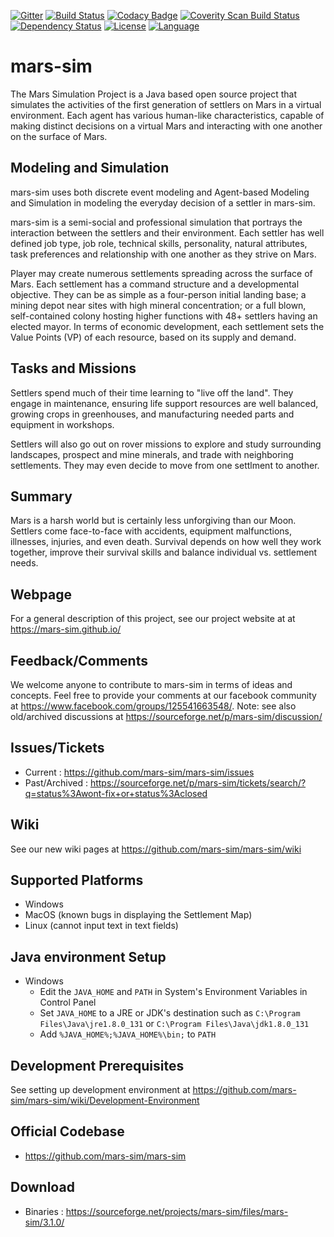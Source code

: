 [![Gitter](https://badges.gitter.im/mokun/mars-sim.svg)](https://gitter.im/mokun/mars-sim?utm_source=badge&utm_medium=badge&utm_campaign=pr-badge) [![Build Status](https://travis-ci.org/mars-sim/mars-sim.svg?branch=master)](https://travis-ci.org/mars-sim/mars-sim) [![Codacy Badge](https://api.codacy.com/project/badge/Grade/dee6a80651fe420b85adf22c4ca79574)](https://www.codacy.com/app/mokun/mars-sim?utm_source=github.com&amp;utm_medium=referral&amp;utm_content=mars-sim/mars-sim&amp;utm_campaign=Badge_Grade)
<a href="https://scan.coverity.com/projects/mars-sim-mars-sim">
  <img alt="Coverity Scan Build Status"
       src="https://scan.coverity.com/projects/12771/badge.svg"/>
</a>
[![Dependency Status](https://www.versioneye.com/user/projects/9ffb7e9ead4f58524bc9/badge.svg?style=flat)](https://www.versioneye.com/user/projects/5936417e98442b00398eb873?child=summary#tab-dependencies)
[![License](https://img.shields.io/badge/license-LGPL%202.0-blue.svg)](http://www.gnu.org/licenses/lgpl-2.0.html)
[![Language](http://img.shields.io/badge/language-java-brightgreen.svg)](https://www.java.com/)
# mars-sim

The Mars Simulation Project is a Java based open source project that simulates the activities of the first generation of settlers on Mars in a virtual environment. Each agent has various human-like characteristics, capable of making distinct decisions on a virtual Mars and interacting with one another on the surface of Mars.


## Modeling and Simulation

mars-sim uses both discrete event modeling and Agent-based Modeling and Simulation in modeling the everyday decision of a settler in mars-sim.

mars-sim is a semi-social and professional simulation that portrays the interaction between the settlers and their environment. Each settler has well defined job type, job role, technical skills, personality, natural attributes, task preferences and relationship with one another as they strive on Mars.

Player may create numerous settlements spreading across the surface of Mars. Each settlement has a command structure and a developmental objective. They can be as simple as a four-person initial landing base; a mining depot near sites with high mineral concentration; or a full blown, self-contained colony hosting higher functions with 48+ settlers having an elected mayor. In terms of economic development, each settlement sets the Value Points (VP) of each resource, based on its supply and demand.


## Tasks and Missions

Settlers spend much of their time learning to "live off the land". They engage in maintenance, ensuring life support resources are well balanced, growing crops in greenhouses, and manufacturing needed parts and equipment in workshops.

Settlers will also go out on rover missions to explore and study surrounding landscapes, prospect and mine minerals, and trade with neighboring settlements. They may even decide to move from one settlment to another.


## Summary

Mars is a harsh world but is certainly less unforgiving than our Moon. Settlers come face-to-face with accidents, equipment malfunctions, illnesses, injuries, and even death. Survival depends on how well they work together, improve their survival skills and balance individual vs. settlement needs.


## Webpage
For a general description of this project, see our project website at at https://mars-sim.github.io/


## Feedback/Comments

We welcome anyone to contribute to mars-sim in terms of ideas and concepts. Feel free to provide your comments at our facebook community at https://www.facebook.com/groups/125541663548/. Note: see also old/archived discussions at https://sourceforge.net/p/mars-sim/discussion/


## Issues/Tickets
* Current : https://github.com/mars-sim/mars-sim/issues
* Past/Archived : https://sourceforge.net/p/mars-sim/tickets/search/?q=status%3Awont-fix+or+status%3Aclosed


## Wiki
See our new wiki pages at https://github.com/mars-sim/mars-sim/wiki


## Supported Platforms
* Windows
* MacOS (known bugs in displaying the Settlement Map)
* Linux (cannot input text in text fields)

## Java environment Setup
* Windows
  - Edit the `JAVA_HOME` and `PATH` in System's Environment Variables in Control Panel 
  - Set `JAVA_HOME` to a JRE or JDK's destination such as `C:\Program Files\Java\jre1.8.0_131` or `C:\Program Files\Java\jdk1.8.0_131`
  - Add `%JAVA_HOME%;%JAVA_HOME%\bin;` to `PATH`          

## Development Prerequisites
See setting up development environment at https://github.com/mars-sim/mars-sim/wiki/Development-Environment


## Official Codebase
* https://github.com/mars-sim/mars-sim


## Download 
- Binaries : https://sourceforge.net/projects/mars-sim/files/mars-sim/3.1.0/

